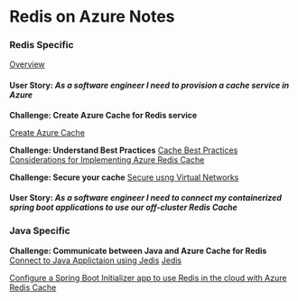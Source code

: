 # Redis on Azure Notes


### Redis Specific 

[Overview](https://docs.microsoft.com/en-us/azure/azure-cache-for-redis/cache-overview)
#### User Story: _As a software engineer I need to provision a cache service in Azure_

**Challenge: Create Azure Cache for Redis service**

[Create Azure Cache](https://docs.microsoft.com/en-us/azure/azure-cache-for-redis/cache-java-get-started#create-an-azure-cache-for-redis)

**Challenge: Understand Best Practices**
[Cache Best Practices](https://docs.microsoft.com/en-us/azure/azure-cache-for-redis/cache-best-practices)
[Considerations for Implementing Azure Redis Cache](https://docs.microsoft.com/en-us/azure/architecture/best-practices/caching?toc=%2Fazure%2Fredis-cache%2Ftoc.json#considerations-for-implementing-caching-in-azure)


**Challenge: Secure your cache**
[Secure usng Virtual Networks](https://docs.microsoft.com/en-us/azure/azure-cache-for-redis/cache-how-to-premium-vnet)


#### User Story: _As a software engineer I need to connect my containerized spring boot applications to use our off-cluster Redis Cache_

### Java Specific

**Challenge: Communicate between Java and Azure Cache for Redis**
[Connect to Java Applictaion using Jedis](https://docs.microsoft.com/en-us/azure/azure-cache-for-redis/cache-java-get-started#create-a-new-java-app)
[Jedis](https://github.com/xetorthio/jedis)

[Configure a Spring Boot Initializer app to use Redis in the cloud with Azure Redis Cache](https://docs.microsoft.com/en-us/java/azure/spring-framework/configure-spring-boot-initializer-java-app-with-redis-cache?view=azure-java-stable)
